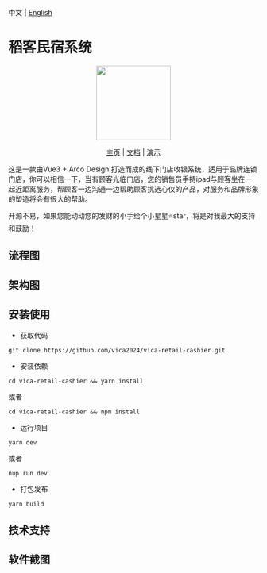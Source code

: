中文 | [English](./README-en.md)

# 稻客民宿系统
<p align="center">
    <img src="https://s1.imagehub.cc/images/2024/04/29/9e531fec82c60fefbaceaafc8fbf7229.png" width="150" />
</p>
<p align="center">
    <a href="" target="_blank">主页</a> |
    <a href="" target="_blank">文档</a> | 
    <a href="" target="_blank">演示</a> 
</p>
这是一款由Vue3 + Arco Design 打造而成的线下门店收银系统，适用于品牌连锁门店，你可以相信一下，当有顾客光临门店，您的销售员手持ipad与顾客坐在一起近距离服务，帮顾客一边沟通一边帮助顾客挑选心仪的产品，对服务和品牌形象的塑造将会有很大的帮助。


开源不易，如果您能动动您的发财的小手给个小星星⭐star，将是对我最大的支持和鼓励！

## 流程图


## 架构图


## 安装使用

- 获取代码
```
git clone https://github.com/vica2024/vica-retail-cashier.git
```
- 安装依赖
```
cd vica-retail-cashier && yarn install 
```
或者
```
cd vica-retail-cashier && npm install
```
- 运行项目
```
yarn dev
```
或者
```
nup run dev
```
- 打包发布
```
yarn build
```

## 技术支持



## 软件截图




